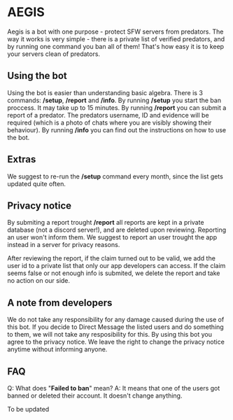 # AEGIS 

Aegis is a bot with one purpose - protect SFW servers from predators. The way it works is very simple - there is a private list of verified predators, and by running one command you ban all of them! That's how easy it is to keep your servers clean of predators.

## Using the bot

Using the bot is easier than understanding basic algebra. There is 3 commands: **/setup**, **/report** and **/info**.
By running **/setup** you start the ban proccess. It may take up to 15 minutes.
By running **/report** you can submit a report of a predator. The predators username, ID and evidence will be required (which is a photo of chats where you are visibly showing their behaviour).
By running **/info** you can find out the instructions on how to use the bot.

## Extras

We suggest to re-run the **/setup** command every month, since the list gets updated quite often.

## Privacy notice

By submiting a report trought **/report** all reports are kept in a private database (not a discord server!), and are deleted upon reviewing. Reporting an user won't inform them. We suggest to report an user trought the app instead in a server for privacy reasons.

After reviewing the report, if the claim turned out to be valid, we add the user id to a private list that only our app developers can access. If the claim seems false or not enough info is submited, we delete the report and take no action on our side.

## A note from developers

We do not take any responsibility for any damage caused during the use of this bot.
If you decide to Direct Message the listed users and do something to them, we will not take any resposibility for this.
By using this bot you agree to the privacy notice.
We leave the right to change the privacy notice anytime without informing anyone.

## FAQ

Q: What does "**Failed to ban**" mean?
A: It means that one of the users got banned or deleted their account. It doesn't change anything.

To be updated

